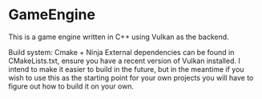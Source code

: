 # GameEngine
 
This is a game engine written in C++ using Vulkan as the backend. 

Build system: Cmake + Ninja
External dependencies can be found in CMakeLists.txt, ensure you have a recent version of Vulkan installed. I intend to make it easier to build in the future, but in the meantime if you wish to use this as the starting point for your own projects you will have to figure out how to build it on your own. 